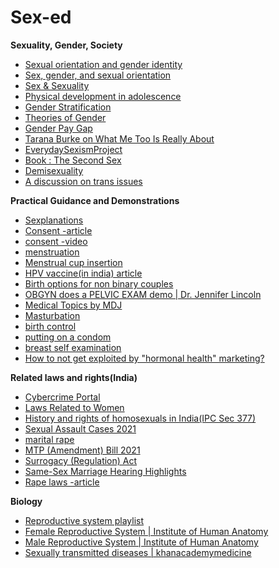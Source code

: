# Sex-ed

<b>Sexuality, Gender, Society</b>

- [Sexual orientation and gender identity](https://youtu.be/xCMmZUu07IQ)
- [Sex, gender, and sexual orientation](https://youtu.be/Hkmsu9Tl7NE)
- [Sex & Sexuality](https://youtu.be/Kqt-_ILgv5c)
- [Physical development in adolescence](https://youtu.be/DWKWjpVsGng)
- [Gender Stratification](https://youtu.be/Yb1_4FPtzrI)
- [Theories of Gender](https://youtu.be/CquRz_cceH8)
- [Gender Pay Gap](https://youtu.be/it0EYBBl5LI) 
- [Tarana Burke on What Me Too Is Really About](https://youtu.be/GfJ3bIAQOKg)
- [EverydaySexismProject](https://youtu.be/LhjsRjC6B8U)
- [Book : The Second Sex](https://youtu.be/Ws2Y2cWme8c)
- [Demisexuality](https://youtube.com/playlist?list=PL_zdi3TflN9L0d47ydfMIQqcAn29gvixy)
- [A discussion on trans issues](https://youtu.be/oPqKTgssYXM)



<b>Practical Guidance and Demonstrations</b>

- [Sexplanations](https://youtube.com/@sexplanations)
- [Consent -article](https://www.plannedparenthood.org/learn/relationships/sexual-consent)
- [consent -video](https://youtu.be/YRkRS5pvcp0)
- [menstruation](https://youtube.com/playlist?list=PLRvS13K0fh4IDKSWL15L8zBtqS2R-pkEm)
- [Menstrual cup insertion](https://youtu.be/qgdPI7oqmRE)
- [HPV vaccine(in india) article](https://www.hindustantimes.com/lifestyle/health/india-launches-first-cervical-cancer-vaccine-why-it-s-important-to-get-jabbed-101662888723563.html)
- [Birth options for non binary couples](https://youtu.be/C1v3BIIox0Q)
- [OBGYN does a PELVIC EXAM demo | Dr. Jennifer Lincoln](https://youtu.be/mf_aCVcLJF4)
- [Medical Topics by MDJ](https://youtube.com/playlist?list=PLVH2Gpf8wKeTV5z1F5kgyWqt1TsqwZmki)
- [Masturbation](https://youtu.be/3U3gA51gXKg)
- [birth control](https://youtube.com/playlist?list=PLRvS13K0fh4L1n8VVu5Z_zPEYrhxbcEPz)
- [putting on a condom](https://youtu.be/M9Lyay-gemA)
- [breast self examination](https://youtu.be/XKtTymNkcj0)
- [How to not get exploited by "hormonal health" marketing?](https://youtu.be/LJUxL5uytW4)



<b>Related laws and rights(India)</b>

- [Cybercrime Portal](https://cybercrime.gov.in/)
- [Laws Related to Women](http://www.ncw.nic.in/important-links/List-of-Laws-Related-to-Women)
- [History and rights of homosexuals in India(IPC Sec 377)](https://youtu.be/Jdxe0DPAbvk?si=krgm_JHayGlzLR9-)
- [Sexual Assault Cases 2021](https://youtu.be/CpQIIlDJuE0)
- [marital rape](https://youtu.be/SfI8Y5fxBPY)
- [MTP (Amendment) Bill 2021](https://youtu.be/jBuTZ90jcRM)
- [Surrogacy (Regulation) Act](https://blog.finology.in/Legal-news/is-surrogacy-legal-in-india)
- [Same-Sex Marriage Hearing Highlights](https://www.ndtv.com/india-news/gay-marriage-case-live-updates-supreme-court-hearing-in-same-sex-marriage-case-today-3957229)
- [Rape laws -article](https://www.lawinsider.in/columns/all-you-need-to-know-about-rape-in-india)



<b>Biology</b>

- [Reproductive system playlist](https://youtube.com/playlist?list=PLbKSbFnKYVY2CBGrhObSpqQagg0fYpT8K)
- [Female Reproductive System | Institute of Human Anatomy](https://youtube.com/playlist?list=PLp_Lna7o5knb-Au3FJKtF2EjlQb86SMim)
- [Male Reproductive System | Institute of Human Anatomy](https://youtube.com/playlist?list=PLp_Lna7o5knYF6DNBkfDuankaxBX-O4Du)
- [Sexually transmitted diseases | khanacademymedicine](https://youtube.com/playlist?list=PLbKSbFnKYVY3F-fvAP-zliSMylu0XZMeD)


